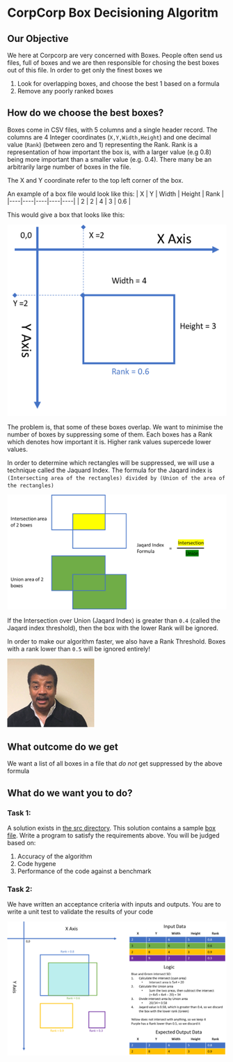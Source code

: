 # CorpCorp Box Decisioning Algoritm
## Our Objective
We here at Corpcorp are very concerned with Boxes. People often send us files, full of boxes and we are then responsible for chosing the best boxes out of this file. In order to get only the finest boxes we
1. Look for overlapping boxes, and choose the best 1 based on a formula
2. Remove any poorly ranked boxes

## How do we choose the best boxes? 
Boxes come in CSV files, with 5 columns and a single header record. The columns are 4 Integer coordinates (`X,Y,Width,Height`) and one decimal value (`Rank`) (between zero and 1) representing the Rank. Rank is a representation of how important the box is, with a larger value (e.g 0.8) being more important than a smaller value (e.g. 0.4). There many be an arbitrarily large number of boxes in the file.

The X and Y coordinate refer to the top left corner of the box.

An example of a box file would look like this:
| X | Y | Width | Height | Rank |
|----|----|----|----|----|
| 2 | 2 | 4 | 3 | 0.6 |

This would give a box that looks like this:


<img src="./Images/box-example.png" width="600px"/>

The problem is, that some of these boxes overlap.
We want to minimise the number of boxes by suppressing some of them. 
Each boxes has a Rank which denotes how important it is. 
Higher rank values supercede lower values.

In order to determine which rectangles will be suppressed, we will use a technique called the Jaquard Index.
The formula for the Jaqard index is `(Intersecting area of the rectangles) divided by (Union of the area of the rectangles)`

<img src="./Images/jaqard.png" width="600px" />

If the Intersection over Union (Jaqard Index) is greater than `0.4` (called the Jaqard index threshold), then the box with the lower Rank will be ignored.

In order to make our algorithm faster, we also have a Rank Threshold. Boxes with a rank lower than `0.5` will be ignored entirely! 

<img src="./Images/poof.gif" width="200px"/>

## What outcome do we get
We want a list of all boxes in a file that *do not* get suppressed by the above formula

## What do we want you to do?

### Task 1:
A solution exists in [the src directory](./src). This solution contains a sample [box file](./src/BoxCorp.App/boxes.csv).  Write a program to satisfy the requirements above. You will be judged based on:
1. Accuracy of the algorithm
2. Code hygene
3. Performance of the code against a benchmark

### Task 2:
We have written an acceptance criteria with inputs and outputs. You are to write a unit test to validate the results of your code

![](./Images/acceptance.png)
